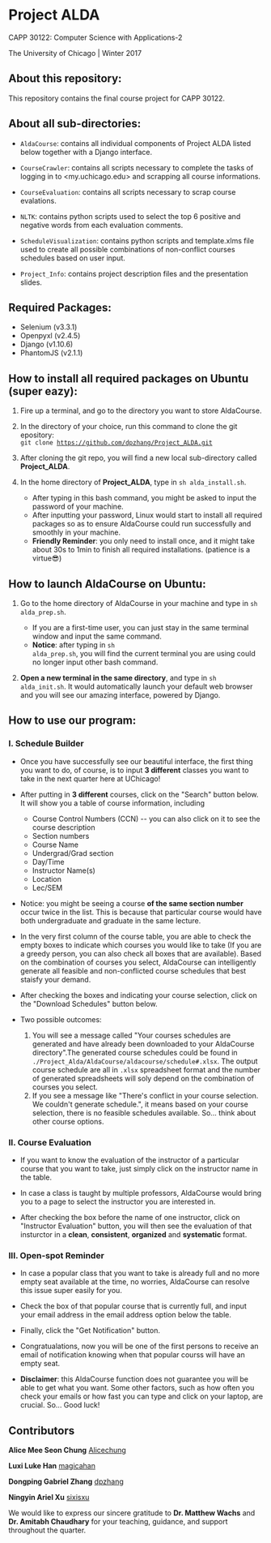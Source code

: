 # Project ALDA

CAPP 30122: Computer Science with Applications-2

The University of Chicago | Winter 2017

## About this repository:
This repository contains the final course project for CAPP 30122. 

## About all sub-directories:
* <code>AldaCourse</code>: contains all individual components of Project ALDA 
listed below together with a Django interface.

* <code>CourseCrawler</code>: contains all scripts necessary to complete the 
tasks of logging in to <my.uchicago.edu> and scrapping all course informations.

* <code>CourseEvaluation</code>: contains all scripts necessary to scrap 
course evalations.

* <code>NLTK</code>: contains python scripts used to select the top 6 positive
 and negative words from each evaluation comments.

* <code>ScheduleVisualization</code>: contains python scripts and 
template.xlms file used to create all possible combinations of non-conflict 
courses schedules based on user input. 

* <code>Project_Info</code>: contains project description files and 
the presentation slides.

## Required Packages:
* Selenium (v3.3.1)
* Openpyxl (v2.4.5)
* Django (v1.10.6)
* PhantomJS (v2.1.1) 

## How to install all required packages on **Ubuntu** (super eazy):
1. Fire up a terminal, and go to the directory you want to store AldaCourse.

2. In the directory of your choice, run this command to clone the git 
 epository: <br /> 
<code>git clone https://github.com/dpzhang/Project_ALDA.git</code>

3. After cloning the git repo, you will find a new local sub-directory 
called **Project_ALDA**.

4. In the home directory of **Project_ALDA**, type in <code>sh alda_install.sh</code>. 
    + After typing in this bash command, you might be asked to input the 
      password of your machine.
    + After inputting your password, Linux would start to install all required
      packages so as to ensure AldaCourse could run successfully and 
      smoothly in your machine.
    + **Friendly Reminder**: you only need to install once, and it might 
      take about 30s to 1min to finish all required installations. 
      (patience is a virtue:sunglasses:)

## How to launch AldaCourse on **Ubuntu**:
1. Go to the home directory of AldaCourse in your machine and type in 
<code>sh alda_prep.sh</code>.
    + If you are a first-time user, you can just stay in the same terminal 
window and input the same command.
    + **Notice**: after typing in <code>sh alda_prep.sh</code>, you will find 
the current terminal you are using could no longer input other bash command. 

2. **Open a new terminal in the same directory**, and type in <code>sh alda_init.sh</code>. 
It would automatically launch your default web browser and you will see our amazing 
interface, powered by Django.

## How to use our program:
### I. Schedule Builder
* Once you have successfully see our beautiful interface, the first thing you want 
to do, of course, is to input **3 different** classes you want to take 
in the next quarter here at UChicago!

* After putting in **3 different** courses, click on the "Search" button below. 
It will show you a table of course information, including 
    + Course Control Numbers (CCN) -- you can also click on it to see the course description
    + Section numbers 
    + Course Name
    + Undergrad/Grad section 
    + Day/Time
    + Instructor Name(s)
    + Location
    + Lec/SEM 

* Notice: you might be seeing a course **of the same section number** occur 
twice in the list. This is because that particular course would have both 
undergraduate and graduate in the same lecture. 

* In the very first column of the course table, you are able to check the empty 
boxes to indicate which courses you would like to take (If you are a greedy person, 
you can also check all boxes that are available). Based on the 
combination of courses you select, AldaCourse can intelligently generate all 
feasible and non-conflicted course schedules that best staisfy your demand.

* After checking the boxes and indicating your course selection, click on the 
"Download Schedules" button below. 

* Two possible outcomes:
    1. You will see a message called "Your courses schedules are generated 
and have already been downloaded to your AldaCourse directory".The generated course schedules 
could be found in <code>./Project_Alda/AldaCourse/aldacourse/schedule#.xlsx</code>. The
 output course schedule are all in <code>.xlsx</code> spreadsheet format and 
the number of generated spreadsheets will soly depend on the combination of 
courses you select. 
    2. If you see a message like "There's conflict in your course selection. 
We couldn't generate schedule.", it means based on your course selection, there 
is no feasible schedules available. So... think about other course options.

### II. Course Evaluation
* If you want to know the evaluation of the instructor of a particular course 
that you want to take, just simply click on the instructor name in the table.

* In case a class is taught by multiple professors, AldaCourse would bring you to a page 
to select the instructor you are interested in. 

* After checking the box before the name of one instructor, click on 
"Instructor Evaluation" button, you will then see the evaluation
of that insturctor in a **clean**, **consistent**, **organized** and **systematic** format.

### III. Open-spot Reminder
* In case a popular class that you want to take is already full and no more empty 
seat available at the time, no worries, AldaCourse can resolve this issue 
super easily for you.

* Check the box of that popular course that is currently full, and input your 
email address in the email address option below the table.

* Finally, click the "Get Notification" button. 

* Congratualations, now you will be one of the first persons 
to receive an email of notification knowing when that popular courss will have an empty seat.

* **Disclaimer**: this AldaCourse function does not guarantee you will be able 
to get what you want. Some other factors, such as how often you check your emails or 
how fast you can type and click on your laptop, are crucial. So... Good luck!

## Contributors
**Alice Mee Seon Chung** [Alicechung](https://github.com/Alicechung)

**Luxi Luke Han** [magicahan](https://github.com/magicahan)

**Dongping Gabriel Zhang** [dpzhang](https://github.com/dpzhang)

**Ningyin Ariel Xu** [sixisxu](https://github.com/sixisxu)

We would like to express our sincere gratitude to **Dr. Matthew Wachs** and 
**Dr. Amitabh Chaudhary** for your teaching, guidance, and support throughout the
quarter.
